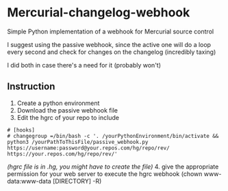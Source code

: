 # Mercurial-changelog-webhook
Simple Python implementation of a webhook for Mercurial source control

I suggest using the passive webhook, since the active one will do a loop every second and check for changes on the changelog (incredibly taxing)

I did both in case there's a need for it (probably won't)

## Instruction

1. Create a python environment
2. Download the passive webhook file
3. Edit the hgrc of your repo to include
```
# [hooks]
# changegroup =/bin/bash -c '. /yourPythonEnvironment/bin/activate && python3 /yourPathToThisFile/passive_webhook.py https://username:password@your.repos.com/hg/repo/rev/ https://your.repos.com/hg/repo/rev/'
```
*(hgrc file is in .hg, you might have to create the file)*
4. give the appropriate permission for your web server to execute the hgrc webhook (chown www-data:www-data [DIRECTORY] -R)
